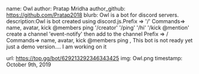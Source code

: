 name: Owl
author: Pratap Mridha
author_github: https://github.com/Pratap2018
blurb: Owl is a bot for discord servers.
description:Owl is bot created using discord.js.Prefix => '/' Commands=> name, avatar, kick @members ping 
'/creator'
'/ping'
'/hi'
'/kick @mention'
create a channel 'event-notify' then add to the channel 
Prefix => / Commands=> name, avatar, kick @members ping , This bot is not ready yet just a demo version.... I am working on it

url: https://top.gg/bot/629213292346343425
img: Owl.png
timestamp: October 9th, 2019